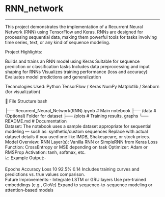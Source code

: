 # RNN_network
<hr>
This project demonstrates the implementation of a Recurrent Neural Network (RNN) using TensorFlow and Keras. RNNs are designed for processing sequential data, making them powerful tools for tasks involving time series, text, or any kind of sequence modeling.
<br>

Project Highlights:

Builds and trains an RNN model using Keras Suitable for sequence prediction or classification tasks Includes data preprocessing and input shaping for RNNs Visualizes training performance (loss and accuracy) Evaluates model predictions and generalization

Technologies Used: Python TensorFlow / Keras NumPy Matplotlib / Seaborn (for visualization)
<br>

📁 File Structure bash

├── Recurrent_Neural_Network(RNN).ipynb # Main notebook ├── /data # (Optional) Folder for dataset ├── /plots # Training results, graphs └── README.md # Documentation
<br>
Dataset: The notebook uses a sample dataset appropriate for sequential modeling — such as: synthetic/custom sequences Replace with actual dataset details if you used one like IMDB, Shakespeare, or stock prices.
<br>
Model Overview: RNN Layer(s): Vanilla RNN or SimpleRNN from Keras Loss Function: CrossEntropy or MSE depending on task Optimizer: Adam or RMSProp Activation: tanh, softmax, etc.
<br>
📈 Example Output:-

Epochs Accuracy Loss 10 92.5% 0.14 Includes training curves and predictions vs. true values comparison.
<br>
Future Improvements:- Integrate LSTM or GRU layers Use pre-trained embeddings (e.g., GloVe) Expand to sequence-to-sequence modeling or attention-based models
